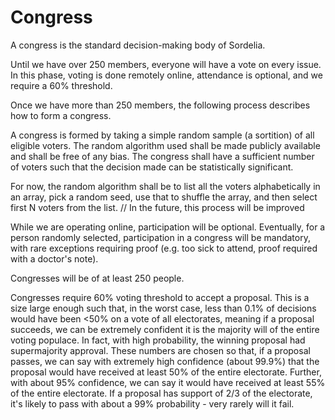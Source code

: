 # Congress

A congress is the standard decision-making body of Sordelia.

Until we have over 250 members, everyone will have a vote on every issue. In this phase, voting is done remotely online, attendance is optional, and we require a 60% threshold.

Once we have more than 250 members, the following process describes how to form a congress.

A congress is formed by taking a simple random sample (a sortition) of all eligible voters. The random algorithm used shall be made publicly available and shall be free of any bias. The congress shall have a sufficient number of voters such that the decision made can be statistically significant.

For now, the random algorithm shall be to list all the voters alphabetically in an array, pick a random seed, use that to shuffle the array, and then select first N voters from the list. // In the future, this process will be improved

While we are operating online, participation will be optional. Eventually, for a person randomly selected, participation in a congress will be mandatory, with rare exceptions requiring proof (e.g. too sick to attend, proof required with a doctor's note).

Congresses will be of at least 250 people.

Congresses require 60% voting threshold to accept a proposal. This is a size large enough such that, in the worst case, less than 0.1% of decisions would have been <50% on a vote of all electorates, meaning if a proposal succeeds, we can be extremely confident it is the majority will of the entire voting populace. In fact, with high probability, the winning proposal had supermajority approval. These numbers are chosen so that, if a proposal passes, we can say with extremely high confidence (about 99.9%) that the proposal would have received at least 50% of the entire electorate. Further, with about 95% confidence, we can say it would have received at least 55% of the entire electorate. If a proposal has support of 2/3 of the electorate, it's likely to pass with about a 99% probability - very rarely will it fail.
